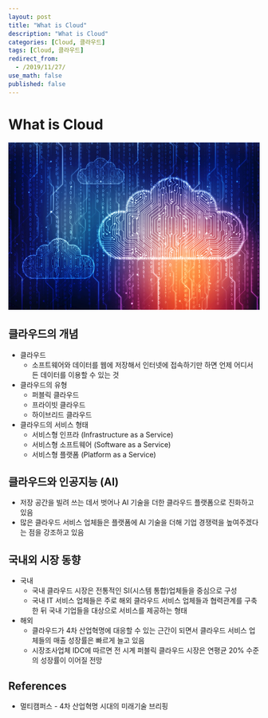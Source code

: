 ```yaml
---
layout: post
title: "What is Cloud"
description: "What is Cloud"
categories: [Cloud, 클라우드]
tags: [Cloud, 클라우드]
redirect_from:
  - /2019/11/27/
use_math: false
published: false
---
```


# What is Cloud

<img src="/assets/images/posts/2019-11-27-what-is-cloud/data_warehouse_in_cloud.jpg">

## 클라우드의 개념

- 클라우드
  - 소프트웨어와 데이터를 웹에 저장해서 인터넷에 접속하기만 하면 언제 어디서든 데이터를 이용할 수 있는 것
- 클라우드의 유형
  - 퍼블릭 클라우드
  - 프라이빗 클라우드
  - 하이브리드 클라우드
- 클라우드의 서비스 형태
  - 서비스형 인프라 (Infrastructure as a Service)
  - 서비스형 소프트웨어 (Software as a Service)
  - 서비스형 플랫폼 (Platform as a Service)

## 클라우드와 인공지능 (AI)

- 저장 공간을 빌려 쓰는 데서 벗어나 AI 기술을 더한 클라우드 플랫폼으로 진화하고 있음
- 많은 클라우드 서비스 업체들은 플랫폼에 AI 기술을 더해 기업 경쟁력을 높여주겠다는 점을 강조하고 있음

## 국내외 시장 동향

- 국내
  - 국내 클라우드 시장은 전통적인 SI(시스템 통합)업체들을 중심으로 구성
  - 국내 IT 서비스 업체들은 주로 해외 클라우드 서비스 업체들과 협력관계를 구축한 뒤 국내 기업들을 대상으로 서비스를 제공하는 형태
- 해외
  - 클라우드가 4차 산업혁명에 대응할 수 있는 근간이 되면서 클라우드 서비스 업체들의 매출 성장률은 빠르게 늘고 있음
  - 시장조사업체 IDC에 따르면 전 시계 퍼블릭 클라우드 시장은 연평균 20% 수준의 성장률이 이어질 전망

## References

- 멀티캠퍼스 - 4차 산업혁명 시대의 미래기술 브리핑
